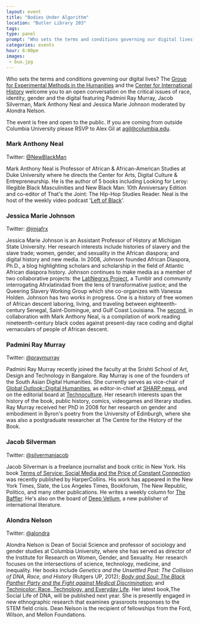 ```yaml
---
layout: event
title: "Bodies Under Algorithm"
location: "Butler Library 203"
tags: 
type: panel
prompt: "Who sets the terms and conditions governing our digital lives?"
categories: events
hour: 6:00pm
images:
 - bua.jpg
---
```


Who sets the terms and conditions governing our digital lives? The [Group for
Experimental Methods in the Humanities](http://xpmethod.plaintext.in/) and the
[Center for International History](http://cih.columbia.edu/) welcome you to an
open conversation on the critical issues of race, identity, gender and the
digital featuring Padmini Ray Murray, Jacob Silverman, Mark Anthony Neal and
Jessica Marie Johnson moderated by Alondra Nelson.

The event is free and open to the public. If you are coming from outside
Columbia University please RSVP to Alex Gil at
[agil@columbia.edu](mailto:agil@columbia.edu).

### Mark Anthony Neal

Twitter: [@NewBlackMan](https://twitter.com/newblackman)

Mark Anthony Neal is Professor of African & African-American Studies at Duke
University where he directs the Center for Arts, Digital Culture &
Entrepreneurship.  He is the author of 5 books including Looking for Leroy:
Illegible Black Masculinities and New Black Man: 10th Anniversary Edition and
co-editor of That's the Joint: The Hip-Hop Studies Reader.  Neal is the host
of the weekly video podcast '[Left of
Black](http://leftofblack.tumblr.com/?soc_src=mail&soc_trk=ma)'.

### Jessica Marie Johnson

Twitter: [@jmjafrx](https://twitter.com/jmjafrx)

Jessica Marie Johnson is an Assistant Professor of History at Michigan State
University. Her research interests include histories of slavery and the slave
trade; women, gender, and sexuality in the African diaspora; and digital
history and new media. In 2008, Johnson founded African Diaspora, Ph.D., a
blog highlighting scholars and scholarship in the field of Atlantic African
diaspora history. Johnson continues to make media as a member of two
collaborative projects: the [LatiNegrxs
Project](http://lati-negros.tumblr.com/), a Tumblr and community interrogating
Afrxlatinidad from the lens of transformative justice; and the Queering
Slavery Working Group which she co-organizes with Vanessa Holden. Johnson has
two works in progress. One is a history of free women of African descent
laboring, living, and traveling between eighteenth-century Senegal,
Saint-Domingue, and Gulf Coast Louisiana. The
[second](https://web.archive.org/web/20160506041405/http://diasporahypertext.com/2015/02/13/cfp-black-code-studies/),
in collaboration with Mark Anthony Neal, is a compilation of work reading
nineteenth-century black codes against present-day race coding and digital
vernaculars of people of African descent.

### Padmini Ray Murray

Twitter: [@praymurray](https://twitter.com/praymurray)

Padmini Ray Murray recently joined the faculty at the Srishti School of Art,
Design and Technology in Bangalore. Ray Murray is one of the founders of the
South Asian Digital Humanities. She currently serves as vice-chair of [Global
Outlook::Digital Humanities](http://www.globaloutlookdh.org/), as
editor-in-chief at [SHARP
news](http://www.sharpweb.org/our-quarterly-newsletter/), and on the editorial
board at [Technoculture](http://tcjournal.org). Her research interests span
the history of the book, public history, comics, videogames and literary
studies. Ray Murray received her PhD in 2008 for her research on gender and
embodiment in Byron's poetry from the University of Edinburgh, where she was
also a postgraduate researcher at The Centre for the History of the Book.


### Jacob Silverman

Twitter: [@silvermanjacob](https://twitter.com/silvermanjacob)

Jacob Silverman is a freelance journalist and book critic in New York. His
book [Terms of Service: Social Media and the Price of Constant
Connection](http://www.harpercollins.com/9780062282460/terms-of-service#_=_)
was recently published by HarperCollins. His work has appeared in the New York
Times, Slate, the Los Angeles Times, Bookforum, The New Republic, Politico,
and many other publications. He writes a weekly column for [The
Baffler](http://thebaffler.com/). He's also on the board of [Deep
Vellum](http://deepvellum.org/), a new publisher of international literature.

### Alondra Nelson

Twitter: [@alondra](https://twitter.com/alondra)

Alondra Nelson is Dean of Social Science and professor of sociology and gender
studies at Columbia University, where she has served as director of the
Institute for Research on Women, Gender, and Sexuality. Her research focuses
on the intersections of science, technology, medicine, and inequality. Her
books include *Genetics and the Unsettled Past: The Collision of DNA, Race,
and History* (Rutgers UP, 2012); [*Body and Soul: The Black Panther Party and
the Fight against Medical
Discrimination*](http://www.amazon.com/Body-Soul-Panther-against-Discrimination/dp/0816676496);
and [Technicolor: Race, Technology, and Everyday
Life](http://www.amazon.com/Technicolor-Race-Technology-Everyday-Life/dp/0814736041).
Her latest book,The Social Life of DNA, will be published next year. She is
presently engaged in new ethnographic research that examines grassroots
responses to the STEM field crisis. Dean Nelson is the recipient of
fellowships from the Ford, Wilson, and Mellon Foundations.

